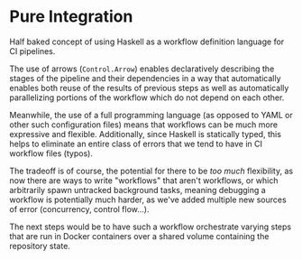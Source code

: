 # Pure Integration

Half baked concept of using Haskell as a workflow definition language for CI pipelines.

The use of arrows (`Control.Arrow`) enables declaratively describing the stages of the
pipeline and their dependencies in a way that automatically enables both reuse of the
results of previous steps as well as automatically parallelizing portions of the
workflow which do not depend on each other.

Meanwhile, the use of a full programming language (as opposed to YAML or other such
configuration files) means that workflows can be much more expressive and flexible.
Additionally, since Haskell is statically typed, this helps to eliminate an entire
class of errors that we tend to have in CI workflow files (typos).

The tradeoff is of course, the potential for there to be *too much* flexibility, as
now there are ways to write "workflows" that aren't workflows, or which arbitrarily
spawn untracked background tasks, meaning debugging a workflow is potentially much
harder, as we've added multiple new sources of error (concurrency, control flow...).

The next steps would be to have such a workflow orchestrate varying steps that are
run in Docker containers over a shared volume containing the repository state.
